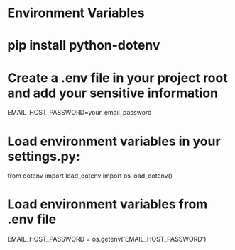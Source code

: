 Environment Variables
====================
pip install python-dotenv
======================


Create a .env file in your project root and add your sensitive information
===========
EMAIL_HOST_PASSWORD=your_email_password

Load environment variables in your settings.py:
===================
from dotenv import load_dotenv import os load_dotenv() 
# Load environment variables from .env file 
EMAIL_HOST_PASSWORD = os.getenv('EMAIL_HOST_PASSWORD')
